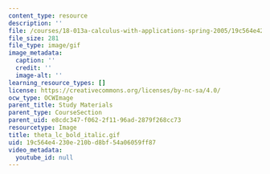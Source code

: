 ```yaml
---
content_type: resource
description: ''
file: /courses/18-013a-calculus-with-applications-spring-2005/19c564e4230e210bd8bf54a06059ff87_theta_lc_bold_italic.gif
file_size: 281
file_type: image/gif
image_metadata:
  caption: ''
  credit: ''
  image-alt: ''
learning_resource_types: []
license: https://creativecommons.org/licenses/by-nc-sa/4.0/
ocw_type: OCWImage
parent_title: Study Materials
parent_type: CourseSection
parent_uid: e8cdc347-f062-2f11-96ad-2879f268cc73
resourcetype: Image
title: theta_lc_bold_italic.gif
uid: 19c564e4-230e-210b-d8bf-54a06059ff87
video_metadata:
  youtube_id: null
---
```

